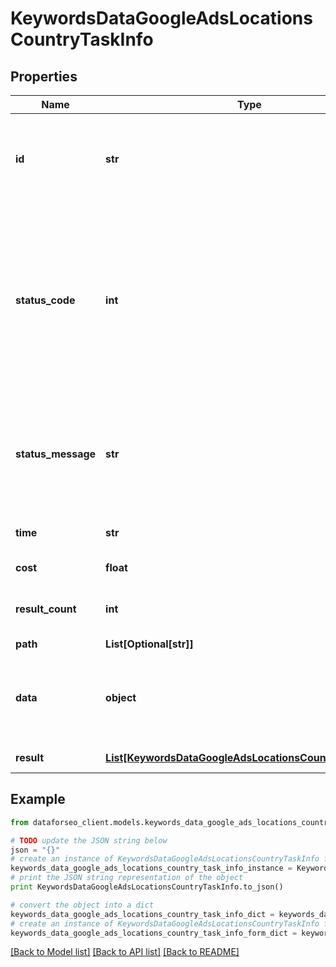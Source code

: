 # KeywordsDataGoogleAdsLocationsCountryTaskInfo


## Properties

Name | Type | Description | Notes
------------ | ------------- | ------------- | -------------
**id** | **str** | task identifier unique task identifier in our system in the UUID format | [optional] 
**status_code** | **int** | status code of the task generated by DataForSEO, can be within the following range: 10000-60000 you can find the full list of the response codes here | [optional] 
**status_message** | **str** | informational message of the task you can find the full list of general informational messages here | [optional] 
**time** | **str** | execution time, seconds | [optional] 
**cost** | **float** | total tasks cost, USD | [optional] 
**result_count** | **int** | number of elements in the result array | [optional] 
**path** | **List[Optional[str]]** | URL path | [optional] 
**data** | **object** | contains the same parameters that you specified in the POST request | [optional] 
**result** | [**List[KeywordsDataGoogleAdsLocationsCountryResultInfo]**](KeywordsDataGoogleAdsLocationsCountryResultInfo.md) | array of results | [optional] 

## Example

```python
from dataforseo_client.models.keywords_data_google_ads_locations_country_task_info import KeywordsDataGoogleAdsLocationsCountryTaskInfo

# TODO update the JSON string below
json = "{}"
# create an instance of KeywordsDataGoogleAdsLocationsCountryTaskInfo from a JSON string
keywords_data_google_ads_locations_country_task_info_instance = KeywordsDataGoogleAdsLocationsCountryTaskInfo.from_json(json)
# print the JSON string representation of the object
print KeywordsDataGoogleAdsLocationsCountryTaskInfo.to_json()

# convert the object into a dict
keywords_data_google_ads_locations_country_task_info_dict = keywords_data_google_ads_locations_country_task_info_instance.to_dict()
# create an instance of KeywordsDataGoogleAdsLocationsCountryTaskInfo from a dict
keywords_data_google_ads_locations_country_task_info_form_dict = keywords_data_google_ads_locations_country_task_info.from_dict(keywords_data_google_ads_locations_country_task_info_dict)
```
[[Back to Model list]](../README.md#documentation-for-models) [[Back to API list]](../README.md#documentation-for-api-endpoints) [[Back to README]](../README.md)


